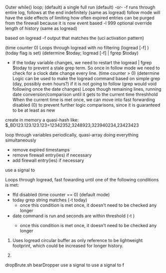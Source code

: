 Outer while() loop;
  (default) a single full run (default)
     -or-
  -f runs through entire log, follows at the end indefinitely (same as logread)
     follow mode will have the side effects of limiting how often expired entries can be purged from the firewall
     because it is now event based
  -l 999 optional override length of history (same as logread)

based on logread -f output that matches the (uci activation pattern)

(time counter 0)
 Loops through logread with no filtering (logread [-f] )
(today flag is set) (determine $today; logread [-f] | fgrep $today)
 - if the today variable changes, we need to restart the logread | fgrep $today to prevent a stale grep term.  So once in follow mode we need to check
 for a clock date change every line.
(time counter > 0) (determine
 Logic can be used to make the logread command based on simple grep (day, possibly even hours?) if it is not going to follow (grep would void following once the date changes)
 Loops though remaining lines, running date conversion/comparison until it gets to the current time threshhold
 When the current time is met once, we can move into fast forwarding disabled (0) to prevent further logic comparisons, since it is guaranteed to be at least as new

create in memory a quasi-hash like:
 $_BD123.123.123.123=12342352,3248923,323940234,23423423

loop through variables periodically, quasi-array doing everything simultaneously
 - remove expired timestamps
 - remove firewall entry(ies) if necessary
 - add firewall entry(ies) if necessary

use a signal to

Loops through logread, fast fowarding until one of the following conditions is met:

 - ffd disabled (time counter == 0) (default mode)
 - today grep string matches (-t today)
   - once this condition is met once, it doesn't need to be checked any longer
 - date command is run and seconds are within threshold (-t <timeString>)
   - once this condition is met once, it doesn't need to be checked any longer

1) Uses logread circular buffer as only reference to be lightweight footprint,
  which could be increased for longer history.

2)


dropBrute.sh
bearDropper
use a signal to use a signal to f

